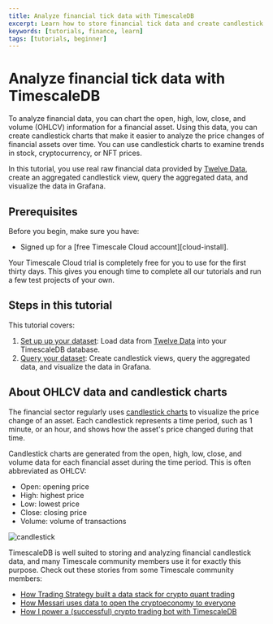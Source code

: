 ```yaml
---
title: Analyze financial tick data with TimescaleDB
excerpt: Learn how to store financial tick data and create candlestick views to analyze price changes
keywords: [tutorials, finance, learn]
tags: [tutorials, beginner]
---
```


# Analyze financial tick data with TimescaleDB

To analyze financial data, you can chart the open, high, low, close, and volume
(OHLCV) information for a financial asset. Using this data, you can create
candlestick charts that make it easier to analyze the price changes of financial
assets over time. You can use candlestick charts to examine trends in stock,
cryptocurrency, or NFT prices.

In this tutorial, you use real raw financial data provided by
[Twelve Data][twelve-data], create an aggregated candlestick view, query the
aggregated data, and visualize the data in Grafana.

## Prerequisites

Before you begin, make sure you have:

*   Signed up for a [free Timescale Cloud account][cloud-install].

<highlight type="cloud" header="Run all tutorials free" button="Try for free">
Your Timescale Cloud trial is completely free for you to use for the first
thirty days. This gives you enough time to complete all our tutorials and run
a few test projects of your own.
</highlight>

## Steps in this tutorial

This tutorial covers:

1.  [Set up up your dataset][financial-tick-dataset]: Load data from
    [Twelve Data][twelve-data] into your TimescaleDB database.
1.  [Query your dataset][financial-tick-query]: Create candlestick views, query
    the aggregated data, and visualize the data in Grafana.

## About OHLCV data and candlestick charts

The financial sector regularly uses [candlestick charts][charts] to visualize
the price change of an asset. Each candlestick represents a time period, such as
1 minute, or an hour, and shows how the asset's price changed during that time.

Candlestick charts are generated from the open, high, low, close, and volume
data for each financial asset during the time period. This is often abbreviated
as OHLCV:

*   Open: opening price
*   High: highest price
*   Low: lowest price
*   Close: closing price
*   Volume: volume of transactions

![candlestick](https://assets.timescale.com/docs/images/tutorials/intraday-stock-analysis/candlestick_fig.png)

TimescaleDB is well suited to storing and analyzing financial candlestick data,
and many Timescale community members use it for exactly this purpose. Check out
these stories from some Timescale community members:

*   [How Trading Strategy built a data stack for crypto quant trading][trading-strategy]
*   [How Messari uses data to open the cryptoeconomy to everyone][messari]
*   [How I power a (successful) crypto trading bot with TimescaleDB][bot]

[install-docs]: install/:currentVersion:/
[psql]: timescaledb/:currentVersion:/how-to-guides/connecting/
[financial-tick-dataset]: timescaledb/tutorials/_template/_dataset-tutorial
[financial-tick-query]: timescaledb/tutorials/_template/_query-template
[financial-tick-advanced]: timescaledb/tutorials/_template/_advanced-tutorial
[charts]: https://www.investopedia.com/terms/c/candlestick.asp
[twelve-data]: https://twelvedata.com/
[trading-strategy]: https://www.timescale.com/blog/how-trading-strategy-built-a-data-stack-for-crypto-quant-trading/
[messari]: https://www.timescale.com/blog/how-messari-uses-data-to-open-the-cryptoeconomy-to-everyone/
[bot]: https://www.timescale.com/blog/how-i-power-a-successful-crypto-trading-bot-with-timescaledb/
